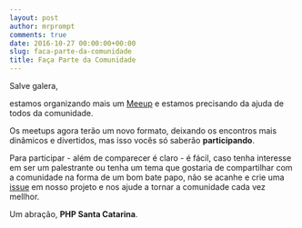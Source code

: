 ```yaml
---
layout: post
author: mrprompt
comments: true
date: 2016-10-27 00:00:00+00:00
slug: faca-parte-da-comunidade
title: Faça Parte da Comunidade 
---
```


Salve galera,

estamos organizando mais um [Meeup](https://www.meetup.com/pt-BR/PHPSC-Floripa/) e estamos precisando da ajuda de todos da comunidade.

Os meetups agora terão um novo formato, deixando os encontros mais dinâmicos e divertidos, mas isso vocês só saberão **participando**.

Para participar - além de comparecer é claro - é fácil, caso tenha interesse em ser um palestrante ou tenha um tema que gostaria de 
compartilhar com a comunidade na forma de um bom bate papo, não se acanhe e crie uma [issue](https://github.com/PHPSC/meetup) em nosso projeto 
 e nos ajude a tornar a comunidade cada vez mellhor.
 
Um abração,
**PHP Santa Catarina**.

